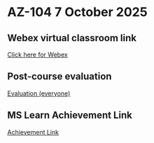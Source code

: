 
# AZ-104 7 October 2025

## Webex virtual classroom link

[Click here for Webex](https://lumifygroup.webex.com/lumifygroup/j.php?MTID=m8017eb9c86639a0d57fdde88ab724f5c)

## Post-course evaluation

[Evaluation (everyone)](https://www.metricsthatmatter.com/url/u.aspx?4ECCF2441227346062)

## MS Learn Achievement Link

[Achievement Link](https://learn.microsoft.com/en-us/users/me/achievements?WT.mc_id=ilt_partner_webpage_wwl&ocid=509519&redeem=VVKMDN)